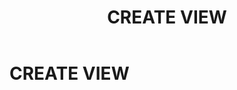 ﻿---
layout: default
title: CREATE VIEW
nav_order: 14
parent: Запросы SQL+
grand_parent: Справочная информация
has_children: false
has_toc: false
---

CREATE VIEW
===========
